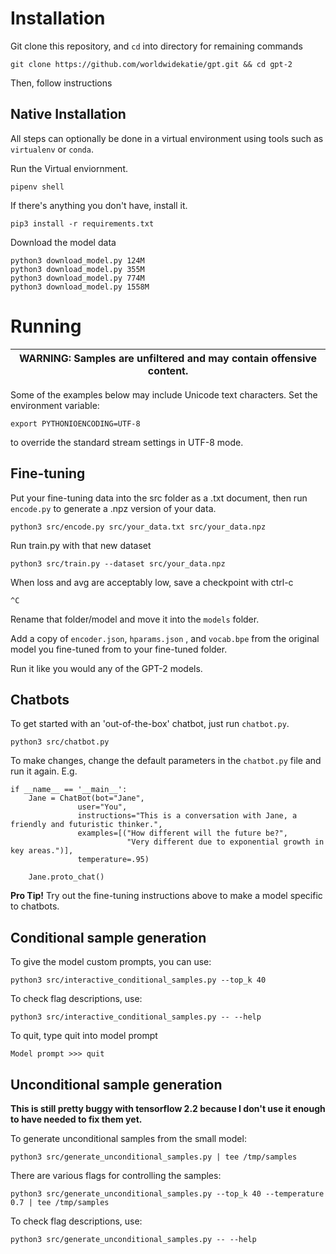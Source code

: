 # Installation

Git clone this repository, and `cd` into directory for remaining commands
```
git clone https://github.com/worldwidekatie/gpt.git && cd gpt-2
```

Then, follow instructions

## Native Installation

All steps can optionally be done in a virtual environment using tools such as `virtualenv` or `conda`.

Run the Virtual enviornment.
```
pipenv shell
```

If there's anything you don't have, install it.
```
pip3 install -r requirements.txt
```

Download the model data
```
python3 download_model.py 124M
python3 download_model.py 355M
python3 download_model.py 774M
python3 download_model.py 1558M
```

# Running

| WARNING: Samples are unfiltered and may contain offensive content. |
| --- |

Some of the examples below may include Unicode text characters. Set the environment variable:
```
export PYTHONIOENCODING=UTF-8
```
to override the standard stream settings in UTF-8 mode.


## Fine-tuning

Put your fine-tuning data into the src folder as a .txt document, then run `encode.py` to generate a .npz version of your data.
```
python3 src/encode.py src/your_data.txt src/your_data.npz
```

Run train.py with that new dataset
```
python3 src/train.py --dataset src/your_data.npz
```

When loss and avg are acceptably low, save a checkpoint with ctrl-c
```
^C
```

Rename that folder/model and move it into the `models` folder.

Add a copy of `encoder.json`, `hparams.json` , and `vocab.bpe` from the original model you fine-tuned from to your fine-tuned folder.

Run it like you would any of the GPT-2 models.

## Chatbots

To get started with an 'out-of-the-box' chatbot, just run `chatbot.py`.
```
python3 src/chatbot.py
```

To make changes, change the default parameters in the `chatbot.py` file and run it again. E.g.
```
if __name__ == '__main__':
    Jane = ChatBot(bot="Jane",
               user="You",
               instructions="This is a conversation with Jane, a friendly and futuristic thinker.",
               examples=[("How different will the future be?", 
                          "Very different due to exponential growth in key areas.")],
               temperature=.95)

    Jane.proto_chat()
```

**Pro Tip!** Try out the fine-tuning instructions above to make a model specific to chatbots.


## Conditional sample generation

To give the model custom prompts, you can use:
```
python3 src/interactive_conditional_samples.py --top_k 40
```

To check flag descriptions, use:
```
python3 src/interactive_conditional_samples.py -- --help
```

To quit, type quit into model prompt
```
Model prompt >>> quit
```

## Unconditional sample generation

**This is still pretty buggy with tensorflow 2.2 because I don't use it enough to have needed to fix them yet.**

To generate unconditional samples from the small model:
```
python3 src/generate_unconditional_samples.py | tee /tmp/samples
```
There are various flags for controlling the samples:
```
python3 src/generate_unconditional_samples.py --top_k 40 --temperature 0.7 | tee /tmp/samples
```

To check flag descriptions, use:
```
python3 src/generate_unconditional_samples.py -- --help
```
